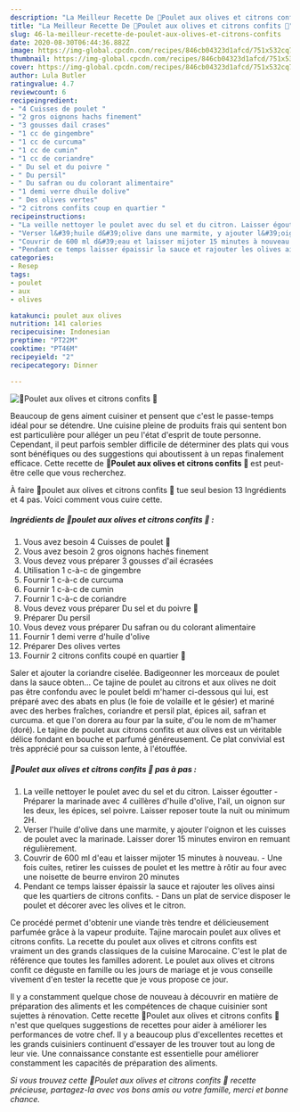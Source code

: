 ```yaml
---
description: "La Meilleur Recette De 🍗Poulet aux olives et citrons confits 🍋"
title: "La Meilleur Recette De 🍗Poulet aux olives et citrons confits 🍋"
slug: 46-la-meilleur-recette-de-poulet-aux-olives-et-citrons-confits
date: 2020-08-30T06:44:36.882Z
image: https://img-global.cpcdn.com/recipes/846cb04323d1afcd/751x532cq70/🍗poulet-aux-olives-et-citrons-confits-🍋-photo-principale-de-la-recette.jpg
thumbnail: https://img-global.cpcdn.com/recipes/846cb04323d1afcd/751x532cq70/🍗poulet-aux-olives-et-citrons-confits-🍋-photo-principale-de-la-recette.jpg
cover: https://img-global.cpcdn.com/recipes/846cb04323d1afcd/751x532cq70/🍗poulet-aux-olives-et-citrons-confits-🍋-photo-principale-de-la-recette.jpg
author: Lula Butler
ratingvalue: 4.7
reviewcount: 6
recipeingredient:
- "4 Cuisses de poulet "
- "2 gros oignons hachs finement"
- "3 gousses dail crases"
- "1 cc de gingembre"
- "1 cc de curcuma"
- "1 cc de cumin"
- "1 cc de coriandre"
- " Du sel et du poivre "
- " Du persil"
- " Du safran ou du colorant alimentaire"
- "1 demi verre dhuile dolive"
- " Des olives vertes"
- "2 citrons confits coup en quartier "
recipeinstructions:
- "La veille nettoyer le poulet avec du sel et du citron. Laisser égoutter  Préparer la marinade avec 4 cuillères d&#39;huile d&#39;olive, l&#39;ail, un oignon sur les deux, les épices, sel poivre. Laisser reposer toute la nuit ou minimum 2H."
- "Verser l&#39;huile d&#39;olive dans une marmite, y ajouter l&#39;oignon et les cuisses de poulet avec la marinade. Laisser dorer 15 minutes environ en remuant régulièrement."
- "Couvrir de 600 ml d&#39;eau et laisser mijoter 15 minutes à nouveau.  Une fois cuites, retirer les cuisses de poulet et les mettre à rôtir au four avec une noisette de beurre environ 20 minutes"
- "Pendant ce temps laisser épaissir la sauce et rajouter les olives ainsi que les quartiers de citrons confits.  Dans un plat de service disposer le poulet et décorer avec les olives et le citron."
categories:
- Resep
tags:
- poulet
- aux
- olives

katakunci: poulet aux olives 
nutrition: 141 calories
recipecuisine: Indonesian
preptime: "PT22M"
cooktime: "PT46M"
recipeyield: "2"
recipecategory: Dinner

---
```



![🍗Poulet aux olives et citrons confits 🍋](https://img-global.cpcdn.com/recipes/846cb04323d1afcd/751x532cq70/🍗poulet-aux-olives-et-citrons-confits-🍋-photo-principale-de-la-recette.jpg)

Beaucoup de gens aiment cuisiner et pensent que c'est le passe-temps idéal pour se détendre. Une cuisine pleine de produits frais qui sentent bon est particulière pour alléger un peu l'état d'esprit de toute personne. Cependant, il peut parfois sembler difficile de déterminer des plats qui vous sont bénéfiques ou des suggestions qui aboutissent à un repas finalement efficace. Cette recette de <strong> 🍗Poulet aux olives et citrons confits 🍋 </strong> est peut-être celle que vous recherchez.

<!--inarticleads1-->

À faire 🍗poulet aux olives et citrons confits 🍋 tue seul besion 13 Ingrédients et 4 pas. Voici comment vous cuire cette.

##### Ingrédients de 🍗poulet aux olives et citrons confits 🍋 :

1. Vous avez besoin 4 Cuisses de poulet 🍗
1. Vous avez besoin 2 gros oignons hachés finement
1. Vous devez vous préparer 3 gousses d&#39;ail écrasées
1. Utilisation 1 c-à-c de gingembre
1. Fournir 1 c-à-c de curcuma
1. Fournir 1 c-à-c de cumin
1. Fournir 1 c-à-c de coriandre
1. Vous devez vous préparer  Du sel et du poivre 🧂
1. Préparer  Du persil
1. Vous devez vous préparer  Du safran ou du colorant alimentaire
1. Fournir 1 demi verre d&#39;huile d&#39;olive
1. Préparer  Des olives vertes
1. Fournir 2 citrons confits coupé en quartier 🍋


Saler et ajouter la coriandre ciselée. Badigeonner les morceaux de poulet dans la sauce obten… Ce tajine de poulet au citrons et aux olives ne doit pas être confondu avec le poulet beldi m&#39;hamer ci-dessous qui lui, est préparé avec des abats en plus (le foie de volaille et le gésier) et mariné avec des herbes fraîches, coriandre et persil plat, épices ail, safran et curcuma. et que l&#39;on dorera au four par la suite, d&#39;ou le nom de m&#39;hamer (doré). Le tajine de poulet aux citrons confits et aux olives est un véritable délice fondant en bouche et parfumé généreusement. Ce plat convivial est très apprécié pour sa cuisson lente, à l&#39;étouffée. 

<!--inarticleads2-->

##### 🍗Poulet aux olives et citrons confits 🍋 pas à pas :

1. La veille nettoyer le poulet avec du sel et du citron. Laisser égoutter  - Préparer la marinade avec 4 cuillères d&#39;huile d&#39;olive, l&#39;ail, un oignon sur les deux, les épices, sel poivre. Laisser reposer toute la nuit ou minimum 2H.
1. Verser l&#39;huile d&#39;olive dans une marmite, y ajouter l&#39;oignon et les cuisses de poulet avec la marinade. Laisser dorer 15 minutes environ en remuant régulièrement.
1. Couvrir de 600 ml d&#39;eau et laisser mijoter 15 minutes à nouveau.  - Une fois cuites, retirer les cuisses de poulet et les mettre à rôtir au four avec une noisette de beurre environ 20 minutes
1. Pendant ce temps laisser épaissir la sauce et rajouter les olives ainsi que les quartiers de citrons confits.  - Dans un plat de service disposer le poulet et décorer avec les olives et le citron.


Ce procédé permet d&#39;obtenir une viande très tendre et délicieusement parfumée grâce à la vapeur produite. Tajine marocain poulet aux olives et citrons confits. La recette du poulet aux olives et citrons confits est vraiment un des grands classiques de la cuisine Marocaine. C&#39;est le plat de référence que toutes les familles adorent. Le poulet aux olives et citrons confit ce déguste en famille ou les jours de mariage et je vous conseille vivement d&#39;en tester la recette que je vous propose ce jour. 

<!--inarticleads1-->

<p>
Il y a constamment quelque chose de nouveau à découvrir en matière de préparation des aliments et les compétences de chaque cuisinier sont sujettes à rénovation. Cette recette 🍗Poulet aux olives et citrons confits 🍋 n'est que quelques suggestions de recettes pour aider à améliorer les performances de votre chef. Il y a beaucoup plus d'excellentes recettes et les grands cuisiniers continuent d'essayer de les trouver tout au long de leur vie. Une connaissance constante est essentielle pour améliorer constamment les capacités de préparation des aliments.
</p>

<p>
<i>Si vous trouvez cette 🍗Poulet aux olives et citrons confits 🍋 recette précieuse, partagez-la avec vos bons amis ou votre famille, merci et bonne chance.</i>
</p>
